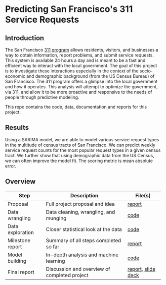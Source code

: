 # Predicting San Francisco's 311 Service Requests

## Introduction

The San Francisco [311 program](https://sf311.org/) allows residents, visitors, and businesses a way to obtain information, report problems, 
and submit service requests. This system is available 24 hours a day and is meant to be a fast and efficient way to interact with the local 
government. The goal of this project is to investigate these interactions especially in the context of the socio-economic and demographic 
background (from the US Census Bureau) of San Francisco. The 311 program offers a glimpse into the local government and how it operates. 
This analysis will attempt to optimize the government, via 311, and allow it to be more proactive and responsive to the needs of people 
through predictive modeling.

This repo contains the code, data, documentation and reports for this project. 

## Results

Using a SARIMA model, we are able to model various service request types in the multitude of census tracts of San Francisco. We can 
predict weekly service request counts for the most popular request types in a given census tract. We further show that using demographic 
data from the US Census, we can often improve the model fit. The scoring metric is mean absolute error.  

## Overview

| Step | Description | File(s) |
| --- | --- | --- |
| Proposal | Full project proposal and idea | [report](https://github.com/pjandir/CapstoneProject2/blob/master/Proposal.md) |
| Data wrangling | Data cleaning, wrangling, and munging | [code](https://nbviewer.jupyter.org/github/pjandir/CapstoneProject2/blob/master/data-wrangling.ipynb) |
| Data exploration | Closer statistical look at the data | [code](https://nbviewer.jupyter.org/github/pjandir/CapstoneProject2/blob/master/data-exploration.ipynb) |
| Milestone report | Summary of all steps completed so far | [report](https://github.com/pjandir/CapstoneProject2/blob/master/milestone-report.pdf) |
| Model building | In-depth analysis and machine learning | [code](https://nbviewer.jupyter.org/github/pjandir/CapstoneProject2/blob/master/model-building.ipynb) |
| Final report | Discussion and overview of completed project | [report](https://github.com/pjandir/CapstoneProject2/blob/master/full-report.pdf), [slide deck](https://github.com/pjandir/CapstoneProject2/blob/master/slide-deck.pdf) | 


